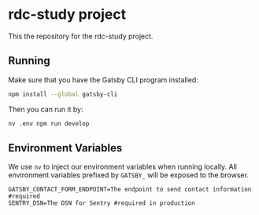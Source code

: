 # rdc-study project

This the repository for the rdc-study project.

## Running

Make sure that you have the Gatsby CLI program installed:

```sh
npm install --global gatsby-cli
```

Then you can run it by:

```sh
nv .env npm run develop
```

## Environment Variables

We use `nv` to inject our environment variables when running locally.
All environment variables prefixed by `GATSBY_` will be exposed to the browser.

```
GATSBY_CONTACT_FORM_ENDPOINT=The endpoint to send contact information #required
SENTRY_DSN=The DSN for Sentry #required in production
```
